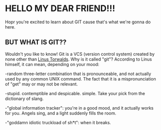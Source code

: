 # HELLO MY DEAR FRIEND!!!

Hopr you're excited to learn about GIT cause that's what we're gonna do here.

## BUT WHAT IS GIT??

Wouldn't you like to know! Git is a VCS (version control system) created by none other than [Linus Torwalds](https://en.wikipedia.org/wiki/Linus_Torvalds "Linus!"). Why is it called "git"? According to Linus himself, it can mean, depending on your mood:

-random three-letter combination that is pronounceable, and not actually used by any common UNIX command. The fact that it is a mispronunciation of "get" may or may not be relevant.

-stupid. contemptible and despicable. simple. Take your pick from the dictionary of slang.

-"global information tracker": you're in a good mood, and it actually works for you. Angels sing, and a light suddenly fills the room.

-"goddamn idiotic truckload of sh*t": when it breaks.